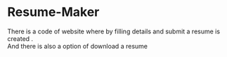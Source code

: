 # Resume-Maker 

There is a code of website where by filling details and submit a resume is created .  <br> And there is also a option of download a resume
